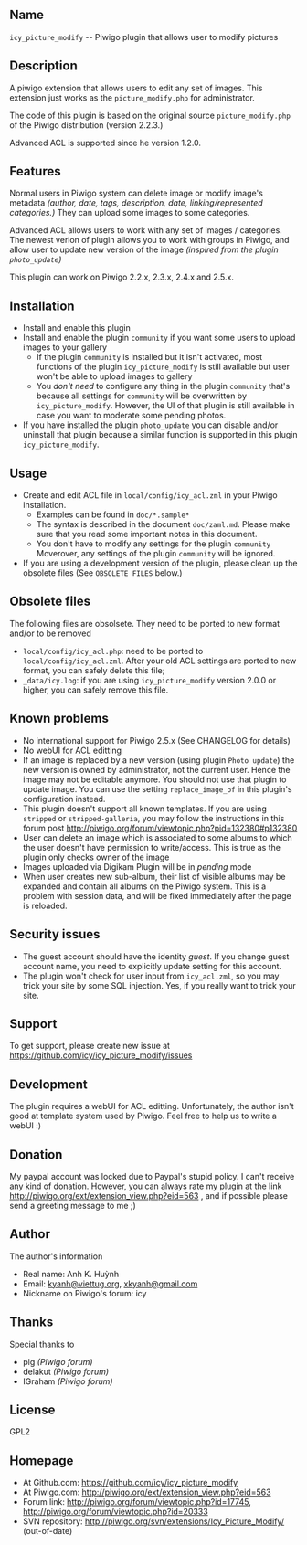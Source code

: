 ## Name

  `icy_picture_modify` -- Piwigo plugin that allows user to modify pictures

## Description

  A piwigo extension that allows users to edit any set of images.
  This extension just works as the `picture_modify.php` for administrator.

  The code of this plugin is based on the original source
  `picture_modify.php` of the Piwigo distribution (version 2.2.3.)

  Advanced ACL is supported since he version 1.2.0.

## Features

  Normal users in Piwigo system can delete image or modify image's metadata
  _(author, date, tags, description, date, linking/represented categories.)_
  They can upload some images to some categories.

  Advanced ACL allows users to work with any set of images / categories.
  The newest verion of plugin allows you to work with groups in Piwigo,
  and allow user to update new version of the image _(inspired from the
  plugin `photo_update`)_

  This plugin can work on Piwigo 2.2.x, 2.3.x, 2.4.x and 2.5.x.

## Installation

  * Install and enable this plugin
  * Install and enable the plugin `community` if you want some users
    to upload images to your gallery
    * If the plugin `community` is installed but it isn't activated,
      most functions of the plugin `icy_picture_modify` is still available
      but user won't be able to upload images to gallery
    * You *don't need* to configure any thing in the plugin `community`
      that's because all settings for `community` will be overwritten by
      `icy_picture_modify`. However, the UI of that plugin is still
      available in case you want to moderate some pending photos.
  * If you have installed the plugin `photo_update` you can disable and/or
    uninstall that plugin because a similar function is supported in
    this plugin `icy_picture_modify`.

## Usage

  * Create and edit ACL file in `local/config/icy_acl.zml` in your Piwigo
    installation.
    * Examples can be found in `doc/*.sample*`
    * The syntax is described in the document `doc/zaml.md`. Please make
      sure that you read some important notes in this document.
    * You don't have to modify any settings for the plugin `community`
      Moverover, any settings of the plugin `community` will be ignored.
  * If you are using a development version of the plugin, please clean up
    the obsolete files (See `OBSOLETE FILES` below.)

## Obsolete files

  The following files are obsolsete. They need to be ported to new format
  and/or to be removed

  * `local/config/icy_acl.php`:
    need to be ported to `local/config/icy_acl.zml`. After your old ACL
    settings are ported to new format, you can safely delete this file;
  * `_data/icy.log`:
    if you are using `icy_picture_modify` version 2.0.0 or higher, you
    can safely remove this file.

## Known problems

  * No international support for Piwigo 2.5.x (See CHANGELOG for details)
  * No webUI for ACL editting
  * If an image is replaced by a new version (using plugin `Photo update`)
    the new version is owned by administrator, not the current user.
    Hence the image may not be editable anymore. You should not use that
    plugin to update image. You can use the setting `replace_image_of`
    in this plugin's configuration instead.
  * This plugin doesn't support all known templates. If you are using
    `stripped` or `stripped-galleria`, you may follow the instructions
    in this forum post
        http://piwigo.org/forum/viewtopic.php?pid=132380#p132380
  * User can delete an image which is associated to some albums to which
    the user doesn't have permission to write/access. This is true as the
    plugin only checks owner of the image
  * Images uploaded via Digikam Plugin will be in *pending* mode
  * When user creates new sub-album, their list of visible albums may
    be expanded and contain all albums on the Piwigo system. This is a
    problem with session data, and will be fixed immediately after the
    page is reloaded.

## Security issues

  * The guest account should have the identity *guest*. If you change
    guest account name, you need to explicitly update setting for this
    account.
  * The plugin won't check for user input from `icy_acl.zml`, so you
    may trick your site by some SQL injection. Yes, if you really want
    to trick your site.

## Support

  To get support, please create new issue at
    https://github.com/icy/icy_picture_modify/issues

## Development

  The plugin requires a webUI for ACL editting. Unfortunately, the author
  isn't good at template system used by Piwigo. Feel free to help us to
  write a webUI :)

## Donation

  My paypal account was locked due to Paypal's stupid policy.
  I can't receive any kind of donation. However, you can always rate
  my plugin at the link http://piwigo.org/ext/extension_view.php?eid=563 ,
  and if possible please send a greeting message to me ;)

## Author

  The author's information

  * Real name: Anh K. Huỳnh
  * Email: kyanh@viettug.org, xkyanh@gmail.com
  * Nickname on Piwigo's forum: icy

## Thanks

  Special thanks to

  * plg     _(Piwigo forum)_
  * delakut _(Piwigo forum)_
  * IGraham _(Piwigo forum)_

## License

  GPL2

## Homepage

  * At Github.com:  https://github.com/icy/icy_picture_modify
  * At Piwigo.com:   http://piwigo.org/ext/extension_view.php?eid=563
  * Forum link:      http://piwigo.org/forum/viewtopic.php?id=17745,
                     http://piwigo.org/forum/viewtopic.php?id=20333
  * SVN repository:  http://piwigo.org/svn/extensions/Icy_Picture_Modify/ (out-of-date)
